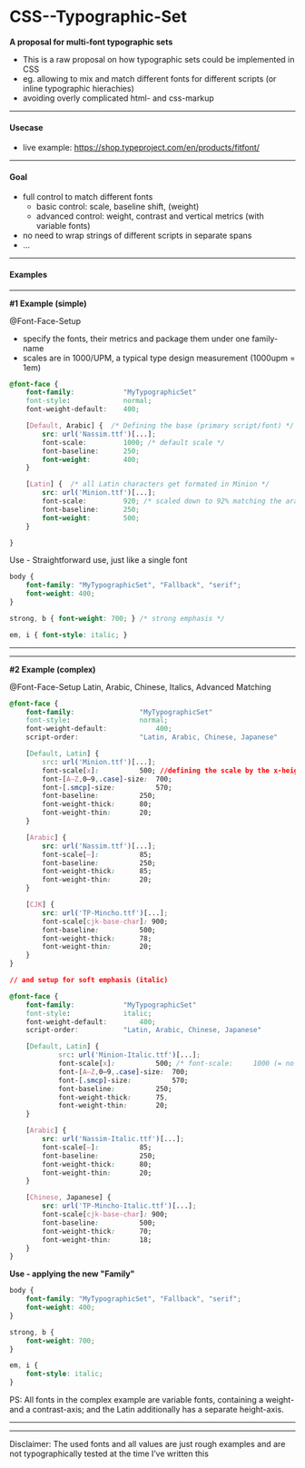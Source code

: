 # CSS--Typographic-Set

**A proposal for multi-font typographic sets**
- This is a raw proposal on how typographic sets could be implemented in CSS
- eg. allowing to mix and match different fonts for different scripts (or inline typographic hierachies)
- avoiding overly complicated html- and css-markup


----------------------------------
#### Usecase
- live example: https://shop.typeproject.com/en/products/fitfont/


----------------------------------
#### Goal
- full control to match different fonts
  - basic control: scale, baseline shift, (weight)
   - advanced control: weight, contrast and vertical metrics (with variable fonts)
- no need to wrap strings of different scripts in separate spans
- ...
---------------------------------------------------------------------
#### Examples

----------------------------------
**#1 Example (simple)**

@Font-Face-Setup
- specify the fonts, their metrics and package them under one family-name
- scales are in 1000/UPM, a typical type design measurement (1000upm = 1em)

```css
@font-face {
	font-family: 			"MyTypographicSet"
	font-style: 			normal;
	font-weight-default: 	400;

	[Default, Arabic] {  /* Defining the base (primary script/font) */
		src: url('Nassim.ttf')[...];
		font-scale: 		1000; /* default scale */
		font-baseline: 		250;
		font-weight: 		400;
	}

	[Latin] {  /* all Latin characters get formated in Minion */
		src: url('Minion.ttf')[...];
		font-scale:  		920; /* scaled down to 92% matching the arabic */
		font-baseline: 		250;
		font-weight: 		500;
	}

}
```

Use - Straightforward use, just like a single font
```css
body {
	font-family: "MyTypographicSet", "Fallback", "serif";
	font-weight: 400;
}

strong, b { font-weight: 700; } /* strong emphasis */

em, i { font-style: italic; }
```

---------------------------------------------------------------------
---------------------------------------------------------------------



**#2 Example (complex)**

@Font-Face-Setup
Latin, Arabic, Chinese, Italics, Advanced Matching

```css
@font-face {
	font-family: 				"MyTypographicSet"
	font-style: 				normal;
	font-weight-default: 			400;
	script-order: 				"Latin, Arabic, Chinese, Japanese"

	[Default, Latin] {
		src: url('Minion.ttf')[...];
		font-scale[x]:  		500; //defining the scale by the x-height;
		font-[A–Z,0–9,.case]-size: 	700;
		font-[.smcp]-size: 			570;
		font-baseline: 			250;
		font-weight-thick: 		80;
		font-weight-thin: 		20;
	}

	[Arabic] {
		src: url('Nassim.ttf')[...];
		font-scale[–]: 			85;
		font-baseline: 			250;
		font-weight-thick: 		85;
		font-weight-thin: 		20;
	}

	[CJK] {
		src: url('TP-Mincho.ttf')[...];
		font-scale[cjk-base-char]: 900;
		font-baseline: 			500;
		font-weight-thick: 		78;
		font-weight-thin: 		20;
	}
}

// and setup for soft emphasis (italic)

@font-face {
	font-family: 			"MyTypographicSet"
	font-style: 			italic;
	font-weight-default: 		400;
	script-order: 			"Latin, Arabic, Chinese, Japanese"

	[Default, Latin] {
			src: url('Minion-Italic.ttf')[...];
			font-scale[x]:  		500; /* font-scale: 	1000 (= no change); */
			font-[A–Z,0–9,.case]-size: 	700;
			font-[.smcp]-size: 			570;
			font-baseline: 			250;
			font-weight-thick: 		75,
			font-weight-thin: 		20;
	}

	[Arabic] {
		src: url('Nassim-Italic.ttf')[...];
		font-scale[–]: 			85;
		font-baseline: 			250;
		font-weight-thick: 		80;
		font-weight-thin: 		20;
	}

	[Chinese, Japanese] {
		src: url('TP-Mincho-Italic.ttf')[...];
		font-scale[cjk-base-char]: 900;
		font-baseline: 			500;
		font-weight-thick: 		70;
		font-weight-thin: 		18;
	}
}
```

**Use - applying the new "Family"**
```css
body {
	font-family: "MyTypographicSet", "Fallback", "serif";
	font-weight: 400;
}

strong, b {
	font-weight: 700;
}

em, i {
	font-style: italic;
}

```

PS: All fonts in the complex example are variable fonts, containing a weight- and a contrast-axis; and the Latin additionally has a separate height-axis.



---------------------------------------------------------------------
---------------------------------------------------------------------

Disclaimer: The used fonts and all values are just rough examples and are not typographically tested at the time I’ve written this
